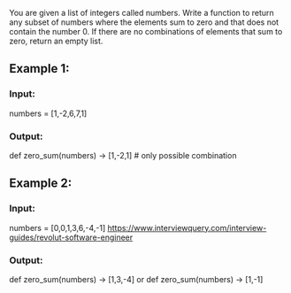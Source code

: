 You are given a list of integers called numbers. Write a function to return any subset
of numbers where the elements sum to zero and that does not contain the number 0. If there
are no combinations of elements that sum to zero, return an empty list.

## Example 1:
### Input:
numbers = [1,-2,6,7,1]
### Output:
def zero_sum(numbers) -> [1,-2,1] # only possible combination

## Example 2:
### Input:
numbers = [0,0,1,3,6,-4,-1]
https://www.interviewquery.com/interview-guides/revolut-software-engineer

### Output:
def zero_sum(numbers) -> [1,3,-4]
or
def zero_sum(numbers) -> [1,-1]
